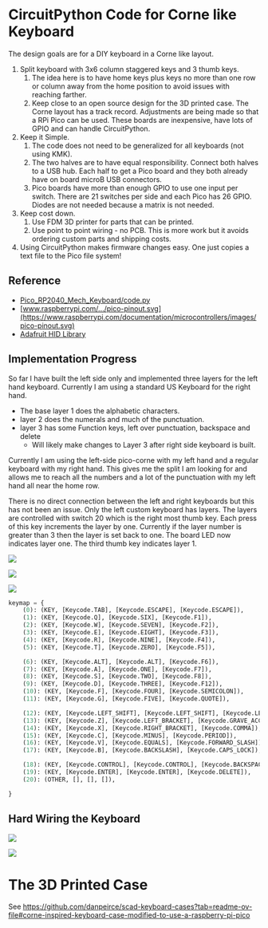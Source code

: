 # CircuitPython Code for Corne like Keyboard

The design goals are for a DIY keyboard in a Corne like layout. 

1. Split keyboard with 3x6 column staggered keys and 3 thumb keys. 
    1. The idea here is to have home keys plus keys no more than one row or column away from the home position 
	   to avoid issues with reaching farther.
	2. Keep close to an open source design for the 3D printed case. The Corne layout has a track record. Adjustments are being made
	   so that a RPi Pico can be used. These boards are inexpensive, have lots of GPIO and can handle CircuitPython.
2. Keep it Simple. 
    1. The code does not need to be generalized for all keyboards (not using KMK). 
	2. The two halves are to have equal responsibility. Connect both halves to a USB hub. 
	   Each half to get a Pico board and they both already have on board microB USB connectors.
	3. Pico boards have more than enough GPIO to use one input per switch. There are 21 switches per side and each Pico has 26 
	   GPIO. Diodes are not needed because a matrix is not needed.
3. Keep cost down. 
    1. Use FDM 3D printer for parts that can be printed.
	2. Use point to point wiring - no PCB. This is more work but it avoids ordering custom parts and shipping costs.
4.  Using CircuitPython makes firmware changes easy. One just copies a text file to the Pico file system!
	

## Reference

* [Pico_RP2040_Mech_Keyboard/code.py](https://github.com/adafruit/Adafruit_Learning_System_Guides/blob/main/Pico_RP2040_Mech_Keyboard/code.py)
* [www.raspberrypi.com/.../pico-pinout.svg](https://www.raspberrypi.com/documentation/microcontrollers/images/pico-pinout.svg)
* [Adafruit HID Library](https://docs.circuitpython.org/projects/hid/en/latest/)

## Implementation Progress

So far I have built the left side only and implemented three layers for the left hand keyboard. 
Currently I am using a standard US Keyboard for the right hand.

* The base layer 1 does the alphabetic characters.
* layer 2 does the numerals and much of the punctuation.
* layer 3 has some Function keys, left over punctuation, backspace and delete
    * Will likely make changes to Layer 3 after right side keyboard is built. 

Currently I am using the left-side pico-corne with my left hand and a regular keyboard with my right hand. This gives me the split I am looking
for and allows me to reach all the numbers and a lot of the punctuation with my left hand all near the home row.

There is no direct connection between the left and right keyboards but this has not been an issue. Only the left custom keyboard has layers.
The layers are controlled with switch 20 which is the right most thumb key. Each press of this key increments the layer by one. Currently if 
the layer number is greater than 3 then the layer is set back to one. The board LED now indicates layer one. The third thumb key indicates layer 1.

![](Layer1.png)  

![](Layer2.png)

![](Layer3.png)

~~~~python
keymap = {
    (0): (KEY, [Keycode.TAB], [Keycode.ESCAPE], [Keycode.ESCAPE]),
    (1): (KEY, [Keycode.Q], [Keycode.SIX], [Keycode.F1]),
    (2): (KEY, [Keycode.W], [Keycode.SEVEN], [Keycode.F2]),
    (3): (KEY, [Keycode.E], [Keycode.EIGHT], [Keycode.F3]),
    (4): (KEY, [Keycode.R], [Keycode.NINE], [Keycode.F4]),
    (5): (KEY, [Keycode.T], [Keycode.ZERO], [Keycode.F5]),

    (6): (KEY, [Keycode.ALT], [Keycode.ALT], [Keycode.F6]),
    (7): (KEY, [Keycode.A], [Keycode.ONE], [Keycode.F7]),
    (8): (KEY, [Keycode.S], [Keycode.TWO], [Keycode.F8]),
    (9): (KEY, [Keycode.D], [Keycode.THREE], [Keycode.F12]), 
    (10): (KEY, [Keycode.F], [Keycode.FOUR], [Keycode.SEMICOLON]),
    (11): (KEY, [Keycode.G], [Keycode.FIVE], [Keycode.QUOTE]),

    (12): (KEY, [Keycode.LEFT_SHIFT], [Keycode.LEFT_SHIFT], [Keycode.LEFT_SHIFT]),
    (13): (KEY, [Keycode.Z], [Keycode.LEFT_BRACKET], [Keycode.GRAVE_ACCENT]), 
    (14): (KEY, [Keycode.X], [Keycode.RIGHT_BRACKET], [Keycode.COMMA]),
    (15): (KEY, [Keycode.C], [Keycode.MINUS], [Keycode.PERIOD]),
    (16): (KEY, [Keycode.V], [Keycode.EQUALS], [Keycode.FORWARD_SLASH]),
    (17): (KEY, [Keycode.B], [Keycode.BACKSLASH], [Keycode.CAPS_LOCK]),

    (18): (KEY, [Keycode.CONTROL], [Keycode.CONTROL], [Keycode.BACKSPACE]),
    (19): (KEY, [Keycode.ENTER], [Keycode.ENTER], [Keycode.DELETE]),
    (20): (OTHER, [], [], []),

}
~~~~

## Hard Wiring the Keyboard

![](img/pico-corne-left-build05-und.png)

![](img/pico.png)

# The 3D Printed Case

See https://github.com/danpeirce/scad-keyboard-cases?tab=readme-ov-file#corne-inspired-keyboard-case-modified-to-use-a-raspberry-pi-pico
